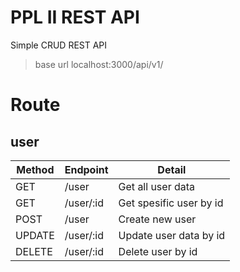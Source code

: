 # PPL II REST API

Simple CRUD REST API

> base url localhost:3000/api/v1/

# Route

## user

| Method | Endpoint  | Detail                  |
| ------ | --------- | ----------------------- |
| GET    | /user     | Get all user data       |
| GET    | /user/:id | Get spesific user by id |
| POST   | /user     | Create new user         |
| UPDATE | /user/:id | Update user data by id  |
| DELETE | /user/:id | Delete user by id       |
